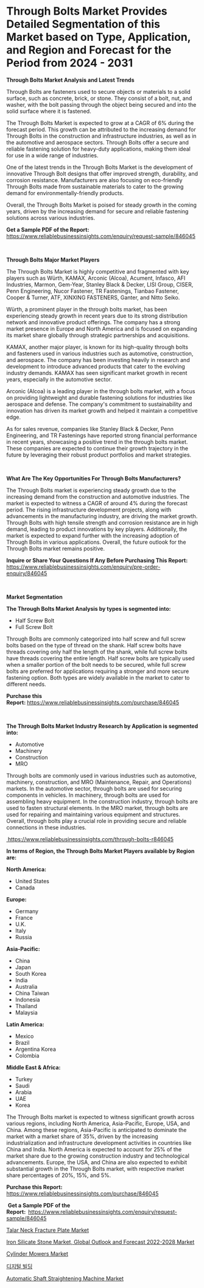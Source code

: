 <p><h1>Through Bolts Market Provides Detailed Segmentation of this Market based on Type, Application, and Region and Forecast for the Period from 2024 - 2031</h1></p><p><strong>Through Bolts Market Analysis and Latest Trends</strong></p>
<p><p>Through Bolts are fasteners used to secure objects or materials to a solid surface, such as concrete, brick, or stone. They consist of a bolt, nut, and washer, with the bolt passing through the object being secured and into the solid surface where it is fastened.</p><p>The Through Bolts Market is expected to grow at a CAGR of 6% during the forecast period. This growth can be attributed to the increasing demand for Through Bolts in the construction and infrastructure industries, as well as in the automotive and aerospace sectors. Through Bolts offer a secure and reliable fastening solution for heavy-duty applications, making them ideal for use in a wide range of industries.</p><p>One of the latest trends in the Through Bolts Market is the development of innovative Through Bolt designs that offer improved strength, durability, and corrosion resistance. Manufacturers are also focusing on eco-friendly Through Bolts made from sustainable materials to cater to the growing demand for environmentally-friendly products.</p><p>Overall, the Through Bolts Market is poised for steady growth in the coming years, driven by the increasing demand for secure and reliable fastening solutions across various industries.</p></p>
<p><strong>Get a Sample PDF of the Report:&nbsp;</strong> <a href="https://www.reliablebusinessinsights.com/enquiry/request-sample/846045">https://www.reliablebusinessinsights.com/enquiry/request-sample/846045</a></p>
<p>&nbsp;</p>
<p><strong>Through Bolts Major Market Players</strong></p>
<p><p>The Through Bolts Market is highly competitive and fragmented with key players such as Würth, KAMAX, Arconic (Alcoa), Acument, Infasco, AFI Industries, Marmon, Gem-Year, Stanley Black & Decker, LISI Group, CISER, Penn Engineering, Nucor Fastener, TR Fastenings, Tianbao Fastener, Cooper & Turner, ATF, XINXING FASTENERS, Ganter, and Nitto Seiko.</p><p>Würth, a prominent player in the through bolts market, has been experiencing steady growth in recent years due to its strong distribution network and innovative product offerings. The company has a strong market presence in Europe and North America and is focused on expanding its market share globally through strategic partnerships and acquisitions.</p><p>KAMAX, another major player, is known for its high-quality through bolts and fasteners used in various industries such as automotive, construction, and aerospace. The company has been investing heavily in research and development to introduce advanced products that cater to the evolving industry demands. KAMAX has seen significant market growth in recent years, especially in the automotive sector.</p><p>Arconic (Alcoa) is a leading player in the through bolts market, with a focus on providing lightweight and durable fastening solutions for industries like aerospace and defense. The company's commitment to sustainability and innovation has driven its market growth and helped it maintain a competitive edge.</p><p>As for sales revenue, companies like Stanley Black & Decker, Penn Engineering, and TR Fastenings have reported strong financial performance in recent years, showcasing a positive trend in the through bolts market. These companies are expected to continue their growth trajectory in the future by leveraging their robust product portfolios and market strategies.</p></p>
<p>&nbsp;</p>
<p><strong>What Are The Key Opportunities For Through Bolts Manufacturers?</strong></p>
<p><p>The Through Bolts market is experiencing steady growth due to the increasing demand from the construction and automotive industries. The market is expected to witness a CAGR of around 4% during the forecast period. The rising infrastructure development projects, along with advancements in the manufacturing industry, are driving the market growth. Through Bolts with high tensile strength and corrosion resistance are in high demand, leading to product innovations by key players. Additionally, the market is expected to expand further with the increasing adoption of Through Bolts in various applications. Overall, the future outlook for the Through Bolts market remains positive.</p></p>
<p><strong>Inquire or Share Your Questions If Any Before Purchasing This Report:</strong> <a href="https://www.reliablebusinessinsights.com/enquiry/pre-order-enquiry/846045">https://www.reliablebusinessinsights.com/enquiry/pre-order-enquiry/846045</a></p>
<p>&nbsp;</p>
<p><strong>Market Segmentation</strong></p>
<p><strong>The Through Bolts Market Analysis by types is segmented into:</strong></p>
<p><ul><li>Half Screw Bolt</li><li>Full Screw Bolt</li></ul></p>
<p><p>Through Bolts are commonly categorized into half screw and full screw bolts based on the type of thread on the shank. Half screw bolts have threads covering only half the length of the shank, while full screw bolts have threads covering the entire length. Half screw bolts are typically used when a smaller portion of the bolt needs to be secured, while full screw bolts are preferred for applications requiring a stronger and more secure fastening option. Both types are widely available in the market to cater to different needs.</p></p>
<p><strong>Purchase this Report:&nbsp;</strong><a href="https://www.reliablebusinessinsights.com/purchase/846045">https://www.reliablebusinessinsights.com/purchase/846045</a></p>
<p>&nbsp;</p>
<p><strong>The Through Bolts Market Industry Research by Application is segmented into:</strong></p>
<p><ul><li>Automotive</li><li>Machinery</li><li>Construction</li><li>MRO</li></ul></p>
<p><p>Through bolts are commonly used in various industries such as automotive, machinery, construction, and MRO (Maintenance, Repair, and Operations) markets. In the automotive sector, through bolts are used for securing components in vehicles. In machinery, through bolts are used for assembling heavy equipment. In the construction industry, through bolts are used to fasten structural elements. In the MRO market, through bolts are used for repairing and maintaining various equipment and structures. Overall, through bolts play a crucial role in providing secure and reliable connections in these industries.</p></p>
<p><a href="https://www.reliablebusinessinsights.com/through-bolts-r846045">&nbsp;https://www.reliablebusinessinsights.com/through-bolts-r846045</a></p>
<p><strong>In terms of Region, the Through Bolts Market Players available by Region are:</strong></p>
<p>
    <p> <strong> North America: </strong>
        <ul>
            <li>United States</li>
            <li>Canada</li>
        </ul>
        </p> 
    <p> <strong> Europe: </strong>
        <ul>
            <li>Germany</li>
            <li>France</li>
            <li>U.K.</li>
            <li>Italy</li>
            <li>Russia</li>
        </ul>
        </p> 
    <p> <strong> Asia-Pacific: </strong>
        <ul>
            <li>China</li>
            <li>Japan</li>
            <li>South Korea</li>
            <li>India</li>
            <li>Australia</li>
            <li>China Taiwan</li>
            <li>Indonesia</li>
            <li>Thailand</li>
            <li>Malaysia</li>
        </ul>
        </p> 
    <p> <strong> Latin America: </strong>
        <ul>
            <li>Mexico</li>
            <li>Brazil</li>
            <li>Argentina Korea</li>
            <li>Colombia</li>
        </ul>
        </p> 
    <p> <strong> Middle East & Africa: </strong>
        <ul>
            <li>Turkey</li>
            <li>Saudi</li>
            <li>Arabia</li>
            <li>UAE</li>
            <li>Korea</li>
        </ul>
    </p>
    </p>
<p><p>The Through Bolts market is expected to witness significant growth across various regions, including North America, Asia-Pacific, Europe, USA, and China. Among these regions, Asia-Pacific is anticipated to dominate the market with a market share of 35%, driven by the increasing industrialization and infrastructure development activities in countries like China and India. North America is expected to account for 25% of the market share due to the growing construction industry and technological advancements. Europe, the USA, and China are also expected to exhibit substantial growth in the Through Bolts market, with respective market share percentages of 20%, 15%, and 5%.</p></p>
<p><strong>Purchase this Report: </strong><a href="https://www.reliablebusinessinsights.com/purchase/846045">https://www.reliablebusinessinsights.com/purchase/846045</a></p>
<p>&nbsp;<strong>Get a Sample PDF of the Report:&nbsp;&nbsp;</strong><a href="https://www.reliablebusinessinsights.com/enquiry/request-sample/846045">https://www.reliablebusinessinsights.com/enquiry/request-sample/846045</a></p>
<p><strong></strong></p>
<p><p><a href="https://www.linkedin.com/pulse/talar-neck-fracture-plate-market-analysis-sze-forecasted-period-dbfme">Talar Neck Fracture Plate Market</a></p><p><a href="https://www.linkedin.com/pulse/iron-silicate-stone-market-global-outlook-forecast-2022-2028-vw9fe">Iron Silicate Stone Market, Global Outlook and Forecast 2022-2028 Market</a></p><p><a href="https://github.com/KeeganBarrows2023/Market-Research-Report-List-1/blob/main/cylinder-mowers-market.md">Cylinder Mowers Market</a></p><p><a href="https://github.com/JackieFauhey9089475/Market-Research-Report-List-2/blob/main/6461094168861.md">디지털 빌딩</a></p><p><a href="https://github.com/Alonsoolds3wq1d81czn8rbol/Market-Research-Report-List-3/blob/main/automatic-shaft-straightening-machine-market.md">Automatic Shaft Straightening Machine Market</a></p></p>